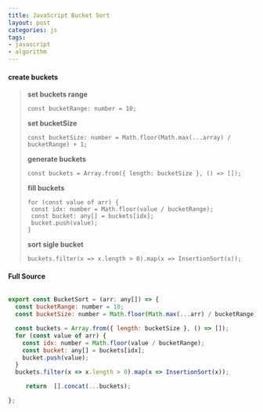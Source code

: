 ```yaml
---
title: JavaScript Bucket Sort
layout: post
categories: js
tags:
- javascript
- algorithm
---
```


#### create buckets

>  **set buckets range**
>  
> ```
> const bucketRange: number = 10;
> ```
> 
> **set  bucketSize**
> 
>  ```
>  const bucketSize: number = Math.floor(Math.max(...array) / bucketRange) + 1;
>  ```
>
> **generate buckets**
> ```
> const buckets = Array.from({ length: bucketSize }, () => []);
> ```
> 
> **fill buckets**
> 
>  ```
>  for (const value of arr) {
>   const idx: number = Math.floor(value / bucketRange);
>   const bucket: any[] = buckets[idx];
>   bucket.push(value);
> }
> ```
> 
> **sort sigle bucket**
> 
>  ```
>  buckets.filter(x => x.length > 0).map(x => InsertionSort(x));
>  ```


#### Full Source

```javascript

export const BucketSort = (arr: any[]) => {
  const bucketRange: number = 10;
  const bucketSize: number = Math.floor(Math.max(...arr) / bucketRange) + 1;

  const buckets = Array.from({ length: bucketSize }, () => []);
  for (const value of arr) {
    const idx: number = Math.floor(value / bucketRange);
    const bucket: any[] = buckets[idx];
    bucket.push(value);
  }
  buckets.filter(x => x.length > 0).map(x => InsertionSort(x));

	 return  [].concat(...buckets);

};


```